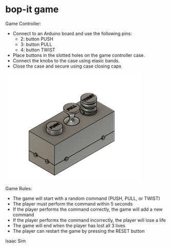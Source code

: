 # bop-it game

Game Controller:
- Connect to an Arduino board and use the following pins:
  - 2: button PUSH
  - 3: button PULL
  - 4: button TWIST
- Place buttons in the slotted holes on the game controller case.
- Connect the knobs to the case using elasic bands.
- Close the case and secure using case closing caps

![BopIt.png](BopIt.png)

Game Rules:
- The game will start with a random command (PUSH, PULL, or TWIST)
- The player must perform the command within 5 seconds
- If the player performs the command correctly, the game will add a new command
- If the player performs the command incorrectly, the player will lose a life
- The game will end when the player has lost all 3 lives
- The player can restart the game by pressing the RESET button


Isaac Sim